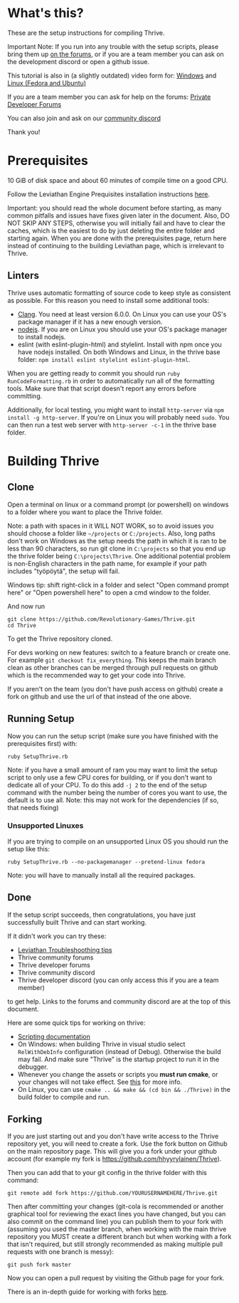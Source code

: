 What's this?
============

These are the setup instructions for compiling Thrive.

Important Note: If you run into any trouble with the setup scripts, please 
bring them up [on the forums](https://community.revolutionarygamesstudio.com/c/dev-help), 
or if you are a team member you can ask on the development discord or open a github issue. 

This tutorial is also in (a slightly outdated) video form for: [Windows](https://www.youtube.com/watch?v=eiQsxKCpOhY) 
    and [Linux (Fedora and Ubuntu)](https://www.youtube.com/watch?v=_ZWBTlIo9W4)

If you are a team member you can ask for help on the forums:
    [Private Developer Forums](http://forum.revolutionarygamesstudio.com/c/programming)

You can also join and ask on our [community discord](https://discordapp.com/invite/FZxDQ4H)

Thank you!

Prerequisites
=============

10 GiB of disk space and about 60 minutes of compile time on a good CPU.

Follow the Leviathan Engine Prequisites installation instructions
[here](https://leviathanengine.com/doc/develop/Documentation/html/dc/d9e/prerequisites.html).

Important: you should read the whole document before starting, as many
common pitfalls and issues have fixes given later in the document. Also, DO
NOT SKIP ANY STEPS, otherwise you will initially fail and have to clear
the caches, which is the easiest to do by just deleting the entire
folder and starting again. When you are done with the prerequisites
page, return here instead of continuing to the building Leviathan page,
which is irrelevant to Thrive.

Linters
-------

Thrive uses automatic formatting of source code to keep style as
consistent as possible. For this reason you need to install some
additional tools:

- [Clang](http://releases.llvm.org/download.html). You need at least
  version 6.0.0. On Linux you can use your OS's package manager if it
  has a new enough version.
- [nodejs](https://nodejs.org/en/download/). If you are on Linux you
  should use your OS's package manager to install nodejs.
- eslint (with eslint-plugin-html) and stylelint. Install with npm
  once you have nodejs installed. On both Windows and Linux,
  in the thrive base folder: `npm install eslint stylelint
  eslint-plugin-html`.

When you are getting ready to commit you should run `ruby
RunCodeFormatting.rb` in order to automatically run all of the
formatting tools. Make sure that that script doesn't report any errors
before committing.

Additionally, for local testing, you might want to install `http-server`
via `npm install -g http-server`. If you're on Linux you will probably
need `sudo`. You can then run a test web server with `http-server -c-1`
in the thrive base folder.


Building Thrive
===============

Clone
-----

Open a terminal on linux or a command prompt (or powershell) on windows to a folder where you want to place the Thrive folder.

Note: a path with spaces in it WILL NOT WORK, so to avoid issues you
should choose a folder like `~/projects` or `C:/projects`. Also, long
paths don't work on Windows as the setup needs the path in which it is
ran to be less than 90 characters, so run git clone in
`C:\projects` so that you end up the thrive folder being
`C:\projects\Thrive`. One additional potential problem is non-English
characters in the path name, for example if your path includes
"työpöytä", the setup will fail.

Windows tip: shift right-click in a folder and select "Open command
prompt here" or "Open powershell here" to open a cmd window to the
folder.

And now run

```
git clone https://github.com/Revolutionary-Games/Thrive.git
cd Thrive
```

To get the Thrive repository cloned.

For devs working on new features: switch to a feature branch or create
one. For example `git checkout fix_everything`. This keeps the main
branch clean as other branches can be merged through pull requests on
github which is the recommended way to get your code into Thrive.

If you aren't on the team (you don't have push access on github)
create a fork on github and use the url of that instead of the one above.


Running Setup
-------------

Now you can run the setup script (make sure you have finished
with the prerequisites first) with:

```
ruby SetupThrive.rb
```

Note: if you have a small amount of ram you may want to limit the
setup script to only use a few CPU cores for building, or if you
don't want to dedicate all of your CPU. To do this add `-j 2` to
the end of the setup command with the number being the number of
cores you want to use, the default is to use all. Note: this may
not work for the dependencies (if so, that needs fixing)

### Unsupported Linuxes
If you are trying to compile on an unsupported Linux OS you should run
the setup like this:

```
ruby SetupThrive.rb --no-packagemanager --pretend-linux fedora
```

Note: you will have to manually install all the required packages.

Done
----

If the setup script succeeds, then congratulations, you have just
successfully built Thrive and can start working.

If it didn't work you can try these:

- [Leviathan Troubleshoothing tips](https://leviathanengine.com/doc/develop/Documentation/html/dc/dca/compiling_leviathan.html#compile_troubleshooting)
- Thrive community forums
- Thrive developer forums
- Thrive community discord
- Thrive developer discord (you can only access this if you are a team member)

to get help. Links to the forums and community discord
are at the top of this document.

Here are some quick tips for working on thrive:

- [Scripting
  documentation](https://leviathanengine.com/doc/develop/Documentation/html/d0/db5/angelscript_main.html)
- On Windows: when building Thrive in visual studio select
  `RelWithDebInfo` configuration (instead of Debug). Otherwise the build
  may fail. And make sure "Thrive" is the startup project to run it in the debugger.
- Whenever you change the assets or scripts you **must run cmake**, or your changes will not take effect.
  See [this](https://leviathanengine.com/doc/develop/Documentation/html/df/d4e/tutorial1.html#tutorial1recompiling)
  for more info.
- On Linux, you can use `cmake .. && make && (cd bin && ./Thrive)` in the build folder
  to compile and run.

Forking
-------

If you are just starting out and you don't have write access to the
Thrive repository yet, you will need to create a fork. Use the fork
button on Github on the main repository page. This will give you a
fork under your github account (for example my fork is https://github.com/hhyyrylainen/Thrive).

Then you can add that to your git config in the thrive folder with this command:

```
git remote add fork https://github.com/YOURUSERNAMEHERE/Thrive.git
```

Then after committing your changes (git-cola is recommended or another
graphical tool for reviewing the exact lines you have changed, but you
can also commit on the command line) you can publish them to your fork
with (assuming you used the master branch, when working with the main
thrive repository you MUST create a different branch but when working
with a fork that isn't required, but still strongly recommended as
making multiple pull requests with one branch is messy):

```
git push fork master
```

Now you can open a pull request by visiting the Github page for your
fork.

There is an in-depth guide for working with forks
[here](https://gist.github.com/Chaser324/ce0505fbed06b947d962).

